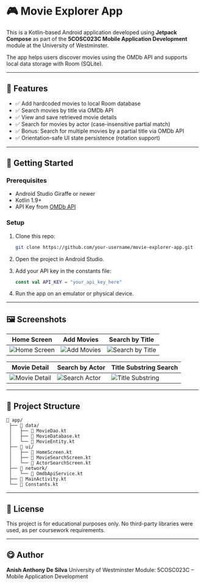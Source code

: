 # 🎮 Movie Explorer App

This is a Kotlin-based Android application developed using **Jetpack Compose** as part of the **5COSC023C Mobile Application Development** module at the University of Westminster.

The app helps users discover movies using the OMDb API and supports local data storage with Room (SQLite).

---

## 📌 Features

* ✅ Add hardcoded movies to local Room database
* ✅ Search movies by title via OMDb API
* ✅ View and save retrieved movie details
* ✅ Search for movies by actor (case-insensitive partial match)
* ✅ Bonus: Search for multiple movies by a partial title via OMDb API
* ✅ Orientation-safe UI state persistence (rotation support)

---

## 🚀 Getting Started

### Prerequisites

* Android Studio Giraffe or newer
* Kotlin 1.9+
* API Key from [OMDb API](https://www.omdbapi.com/apikey.aspx)

### Setup

1. Clone this repo:

   ```bash
   git clone https://github.com/your-username/movie-explorer-app.git
   ```
2. Open the project in Android Studio.
3. Add your API key in the constants file:

   ```kotlin
   const val API_KEY = "your_api_key_here"
   ```
4. Run the app on an emulator or physical device.

---

## 🖼️ Screenshots

| Home Screen                                                                                     | Add Movies                                                                                     | Search by Title                                                                                     |
| ----------------------------------------------------------------------------------------------- | ---------------------------------------------------------------------------------------------- | --------------------------------------------------------------------------------------------------- |
| ![Home Screen](https://github.com/user-attachments/assets/01671674-fa77-4001-ad4d-a28d1592ae3c) | ![Add Movies](https://github.com/user-attachments/assets/09c3fd56-3da4-40c5-9d68-e67b813331ba) | ![Search by Title](https://github.com/user-attachments/assets/3ae3c580-c5a3-4d82-bf0a-b3f5e4e793cd) |

| Movie Detail                                                                                     | Search by Actor                                                                                  | Title Substring Search                              |
| ------------------------------------------------------------------------------------------------ | ------------------------------------------------------------------------------------------------ | --------------------------------------------------- |
| ![Movie Detail](https://github.com/user-attachments/assets/69e8fe73-2441-4863-9b9c-591d6d604a66) | ![Search Actor](https://github.com/user-attachments/assets/9b1133c3-c190-456f-b420-9a5ad94522de) | ![Title Substring](screenshots/title_substring.png) |

---

## 📂 Project Structure

```
📁 app/
 ├── 📁 data/
 │   ├── 📄 MovieDao.kt
 │   ├── 📄 MovieDatabase.kt
 │   └── 📄 MovieEntity.kt
 ├── 📁 ui/
 │   ├── 📄 HomeScreen.kt
 │   ├── 📄 MovieSearchScreen.kt
 │   └── 📄 ActorSearchScreen.kt
 ├── 📁 network/
 │   └── 📄 OmdbApiService.kt
 ├── 📄 MainActivity.kt
 └── 📄 Constants.kt
```

---

## 📃 License

This project is for educational purposes only. No third-party libraries were used, as per coursework requirements.

---

## 😋 Author

**Anish Anthony De Silva**
University of Westminster
Module: 5COSC023C – Mobile Application Development
